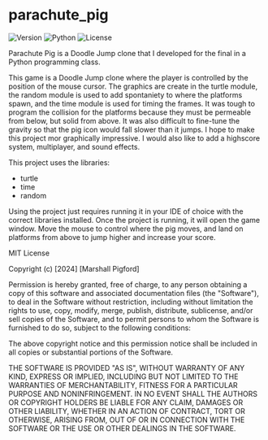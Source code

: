 # parachute_pig

![Version](https://badgen.net/badge/version/1.0.0/blue)
![Python](https://badgen.net/badge/python/3.8%2B/blue)
![License](https://badgen.net/badge/license/MIT/green)

Parachute Pig is a Doodle Jump clone that I developed for the final in a Python 
programming class.

This game is a Doodle Jump clone where the player is controlled by the position of 
the mouse cursor. The graphics are create in the turtle module, the random module 
is used to add spontaniety to where the platforms spawn, and the time module is 
used for timing the frames. It was tough to program the collision for the platforms 
because they must be permeable from below, but solid from above. It was also 
difficult to fine-tune the gravity so that the pig icon would fall slower than it 
jumps. I hope to make this project mor graphically impressive. I would also like to 
add a highscore system, multiplayer, and sound effects.

This project uses the libraries:
 - turtle
 - time
 - random

Using the project just requires running it in your IDE of choice with the
correct libraries installed. Once the project is running, it will open the 
game window. Move the mouse to control where the pig moves, and land on platforms 
from above to jump higher and increase your score.

MIT License

Copyright (c) [2024] [Marshall Pigford]

Permission is hereby granted, free of charge, to any person obtaining a copy
of this software and associated documentation files (the "Software"), to deal
in the Software without restriction, including without limitation the rights
to use, copy, modify, merge, publish, distribute, sublicense, and/or sell
copies of the Software, and to permit persons to whom the Software is
furnished to do so, subject to the following conditions:

The above copyright notice and this permission notice shall be included in all
copies or substantial portions of the Software.

THE SOFTWARE IS PROVIDED "AS IS", WITHOUT WARRANTY OF ANY KIND, EXPRESS OR
IMPLIED, INCLUDING BUT NOT LIMITED TO THE WARRANTIES OF MERCHANTABILITY,
FITNESS FOR A PARTICULAR PURPOSE AND NONINFRINGEMENT. IN NO EVENT SHALL THE
AUTHORS OR COPYRIGHT HOLDERS BE LIABLE FOR ANY CLAIM, DAMAGES OR OTHER
LIABILITY, WHETHER IN AN ACTION OF CONTRACT, TORT OR OTHERWISE, ARISING FROM,
OUT OF OR IN CONNECTION WITH THE SOFTWARE OR THE USE OR OTHER DEALINGS IN THE
SOFTWARE.
